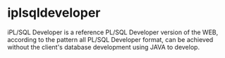 # iplsqldeveloper
iPL/SQL Developer is a reference PL/SQL Developer version of the WEB, according to the pattern all PL/SQL Developer format, can be achieved without the client's database development using JAVA to develop.
